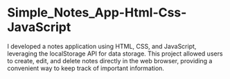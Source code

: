 # Simple_Notes_App-Html-Css-JavaScript
I developed a notes application using HTML, CSS, and JavaScript, leveraging the localStorage API for data
storage. This project allowed users to create, edit, and delete notes directly in the web browser,
providing a convenient way to keep track of important information.
            
